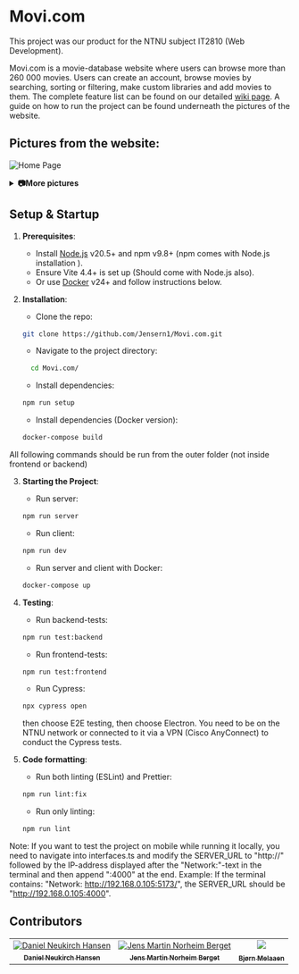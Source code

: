 # Movi.com

This project was our product for the NTNU subject IT2810 (Web Development).

Movi.com is a movie-database website where users can browse more than 260 000 movies. Users can create an account, browse movies by searching, sorting or filtering, make custom libraries and add movies to them.
The complete feature list can be found on our detailed [wiki page](https://github.com/Jensern1/Movi.com/wiki). A guide on how to run the project can be found underneath the pictures of the website.

## Pictures from the website:

![Home Page](backend/docs/HomePage.png)

<details> 
<summary><b>📷More pictures </b></summary>

![Movies](backend/docs/Movies.png)
![Filters](backend/docs/Filters.png)
![Movie Page](backend/docs/Movie.png)
![Library Page](backend/docs/Library.png)
![Classics Page](backend/docs/Classics.png)
![Profile](backend/docs/Profile.png)

</details>

## Setup & Startup

1. **Prerequisites**:

   - Install [Node.js](https://nodejs.org/en) v20.5+ and npm v9.8+ (npm comes with Node.js installation ).
   - Ensure Vite 4.4+ is set up (Should come with Node.js also).
   - Or use [Docker](https://www.docker.com/products/docker-desktop/) v24+ and follow instructions below.

2. **Installation**:

   - Clone the repo:

   ```bash
   git clone https://github.com/Jensern1/Movi.com.git
   ```

   - Navigate to the project directory:

   ```bash
     cd Movi.com/
   ```

   - Install dependencies:

   ```bash
   npm run setup
   ```

   - Install dependencies (Docker version):

   ```bash
   docker-compose build
   ```

All following commands should be run from the outer folder (not inside frontend or backend)

3. **Starting the Project**:

   - Run server:

   ```bash
   npm run server
   ```

   - Run client:

   ```bash
   npm run dev
   ```

   - Run server and client with Docker:

   ```bash
   docker-compose up
   ```

4. **Testing**:

   - Run backend-tests:

   ```bash
   npm run test:backend
   ```

   - Run frontend-tests:

   ```bash
   npm run test:frontend
   ```

   - Run Cypress:

   ```bash
   npx cypress open
   ```

   then choose E2E testing, then choose Electron. You need to be on the NTNU network or connected to it via a VPN (Cisco AnyConnect) to conduct the Cypress tests.

5. **Code formatting**:

   - Run both linting (ESLint) and Prettier:

   ```bash
   npm run lint:fix
   ```

   - Run only linting:

   ```bash
   npm run lint
   ```

Note: If you want to test the project on mobile while running it locally, you need to navigate into interfaces.ts and modify the SERVER_URL to "http://" followed by the IP-address displayed after the "Network:"-text in the terminal and then append ":4000" at the end. Example: If the terminal contains: "Network: http://192.168.0.105:5173/", the SERVER_URL should be "http://192.168.0.105:4000".

## Contributors

<table align="center">
  <tr>
    <td align="center">
        <a href="https://github.com/Spiderpig02">
            <img src="https://github.com/Spiderpig02.png?size=100" width="100px;" alt="Daniel Neukirch Hansen"/><br />
            <sub><b>Daniel Neukirch Hansen</b></sub>
        </a>
    </td>
    <td align="center">
        <a href="https://github.com/Jensern1">
            <img src="https://github.com/Jensern1.png?size=100" width="100px;" alt="Jens Martin Norheim Berget"/><br />
            <sub><b>Jens Martin Norheim Berget</b></sub>
        </a>
    </td>
    <td align="center">
        <a href="https://github.com/bjorneme">
            <img src="https://github.com/bjorneme.png?size=100" width="100px;"><br />
            <sub><b>Bjørn Melaaen</b></sub>
        </a>
    </td>
  </tr>
</table>

